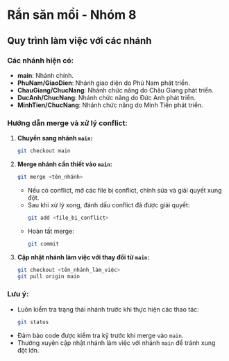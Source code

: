 # Rắn săn mồi - Nhóm 8

## Quy trình làm việc với các nhánh

### Các nhánh hiện có:
- **main**: Nhánh chính.
- **PhuNam/GiaoDien**: Nhánh giao diện do Phú Nam phát triển.
- **ChauGiang/ChucNang**: Nhánh chức năng do Châu Giang phát triển.
- **DucAnh/ChucNang**: Nhánh chức năng do Đức Anh phát triển.
- **MinhTien/ChucNang**: Nhánh chức năng do Minh Tiến phát triển.

### Hướng dẫn merge và xử lý conflict:
1. **Chuyển sang nhánh `main`:**
    ```bash
    git checkout main
    ```

2. **Merge nhánh cần thiết vào `main`:**
    ```bash
    git merge <tên_nhánh>
    ```
    - Nếu có conflict, mở các file bị conflict, chỉnh sửa và giải quyết xung đột.
    - Sau khi xử lý xong, đánh dấu conflict đã được giải quyết:
      ```bash
      git add <file_bị_conflict>
      ```
    - Hoàn tất merge:
      ```bash
      git commit
      ```

3. **Cập nhật nhánh làm việc với thay đổi từ `main`:**
    ```bash
    git checkout <tên_nhánh_làm_việc>
    git pull origin main
    ```

### Lưu ý:
- Luôn kiểm tra trạng thái nhánh trước khi thực hiện các thao tác:
  ```bash
  git status
  ```
- Đảm bảo code được kiểm tra kỹ trước khi merge vào `main`.
- Thường xuyên cập nhật nhánh làm việc với nhánh `main` để tránh xung đột lớn.
